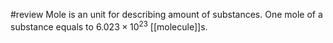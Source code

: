 #review 
Mole is an unit for describing amount of substances. One mole of a substance equals to $6.023 \times 10^{23}$ [[molecule]]s. 